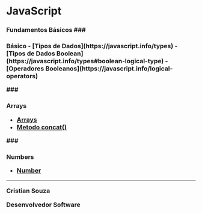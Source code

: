 <h1> JavaScript
<h3> Fundamentos Básicos
###<h3> Básico
- [Tipos de Dados](https://javascript.info/types)
- [Tipos de Dados Boolean](https://javascript.info/types#boolean-logical-type)
- [Operadores Booleanos](https://javascript.info/logical-operators) 
  
###<h3> Arrays
- [Arrays](https://javascript.info/array)
- [Metodo concat()](https://developer.mozilla.org/pt-BR/docs/Web/JavaScript/Reference/Global_Objects/Array/concat)

###<h3> Numbers
- [Number](https://developer.mozilla.org/pt-BR/docs/Web/JavaScript/Reference/Global_Objects/Number)

---
<p>Cristian Souza <br>
<p>Desenvolvedor Software











